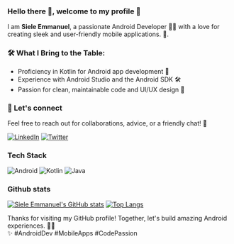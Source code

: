 ### Hello there 👋, welcome to my profile :handshake:
I am <b> Siele Emmanuel</b>, a passionate Android Developer 📱🤖 with a love for creating sleek and user-friendly mobile applications. 🚀.

### 🛠️ What I Bring to the Table:
- Proficiency in Kotlin for Android app development 🧩
- Experience with Android Studio and the Android SDK 🛠️
- Passion for clean, maintainable code and UI/UX design 🎨
<!--### 💡 Desired result:
- Contribute to open-source Android projects to give back to the community 🤝
- Collaborate with experienced developers to expand my knowledge 🚀
- Transform innovative app ideas into reality 🌠 -->

### :handshake: Let's connect
 Feel free to reach out for collaborations, advice, or a friendly chat! 💬

<a href="https://www.linkedin.com/in/siele-emmanuel/">![LinkedIn](https://img.shields.io/badge/linkedin-%230077B5.svg?style=for-the-badge&logo=linkedin&logoColor=white)</a>   <a href="https://twitter.com/SieleKim/">![Twitter](https://img.shields.io/badge/Twitter-%231DA1F2.svg?style=for-the-badge&logo=Twitter&logoColor=white)</a>

### Tech Stack
![Android](https://img.shields.io/badge/Android-3DDC84?style=for-the-badge&logo=android&logoColor=white) ![Kotlin](https://img.shields.io/badge/kotlin-%230095D5.svg?style=for-the-badge&logo=kotlin&logoColor=white) ![Java](https://img.shields.io/badge/java-%23ED8B00.svg?style=for-the-badge&logo=java&logoColor=white) 

<!--🌱 I’m currently learning unit/UI Testing android 
- 💬 Ask me about android-->
### Github stats
[![Siele Emmanuel's GitHub stats](https://github-readme-stats.vercel.app/api?username=sieleemmanuel&count_private=true&show_icons=true&theme=merko&line_height=20)](https://github.com/sieleemmanuel/github-readme-stats) 
[![Top Langs](https://github-readme-stats.vercel.app/api/top-langs/?username=sieleemmanuel&layout=compact&theme=merko)](https://github.com/sieleemmanuel/github-readme-stats)

Thanks for visiting my GitHub profile! Together, let's build amazing Android experiences. 🙌🏼 <br>
✨ #AndroidDev #MobileApps #CodePassion

